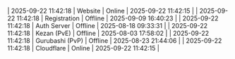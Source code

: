 | 2025-09-22 11:42:18 | Website | Online | 2025-09-22 11:42:15 |
| 2025-09-22 11:42:18 | Registration | Offline | 2025-09-09 16:40:23 |
| 2025-09-22 11:42:18 | Auth Server | Offline | 2025-08-18 09:33:31 |
| 2025-09-22 11:42:18 | Kezan (PvE) | Offline | 2025-08-03 17:58:02 |
| 2025-09-22 11:42:18 | Gurubashi (PvP) | Offline | 2025-08-23 21:44:06 |
| 2025-09-22 11:42:18 | Cloudflare | Online | 2025-09-22 11:42:15 |
